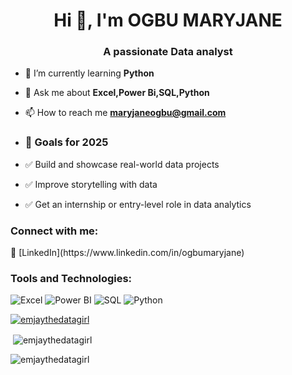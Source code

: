 <h1 align="center">Hi 👋, I'm OGBU MARYJANE</h1>
<h3 align="center">A passionate Data analyst</h3>


- 🌱 I’m currently learning **Python**

- 💬 Ask me about **Excel,Power Bi,SQL,Python**

- 📫 How to reach me **maryjaneogbu@gmail.com**

- ### 🌱 Goals for 2025
- ✅ Build and showcase real-world data projects
- ✅ Improve storytelling with data
- ✅ Get an internship or entry-level role in data analytics 


<h3 align="left">Connect with me:</h3>
🔗 [LinkedIn](https://www.linkedin.com/in/ogbumaryjane)

<h3 align="left">Tools and Technologies:</h3>

![Excel](https://img.shields.io/badge/Excel-217346?style=for-the-badge&logo=microsoft-excel&logoColor=white)
![Power BI](https://img.shields.io/badge/Power%20BI-F2C811?style=for-the-badge&logo=powerbi&logoColor=black)
![SQL](https://img.shields.io/badge/SQL-025E8C?style=for-the-badge&logo=sqlite&logoColor=white)
![Python](https://img.shields.io/badge/Python-14354C?style=for-the-badge&logo=python&logoColor=white)


<p align="left"> <a href="https://github.com/ryo-ma/github-profile-trophy"><img src="https://github-profile-trophy.vercel.app/?username=emjaythedatagirl" alt="emjaythedatagirl" /></a> </p>


<p>&nbsp;<img align="center" src="https://github-readme-stats.vercel.app/api?username=emjaythedatagirl&show_icons=true&locale=en" alt="emjaythedatagirl" /></p>

<p><img align="center" src="https://github-readme-streak-stats.herokuapp.com/?user=emjaythedatagirl&" alt="emjaythedatagirl" /></p>

